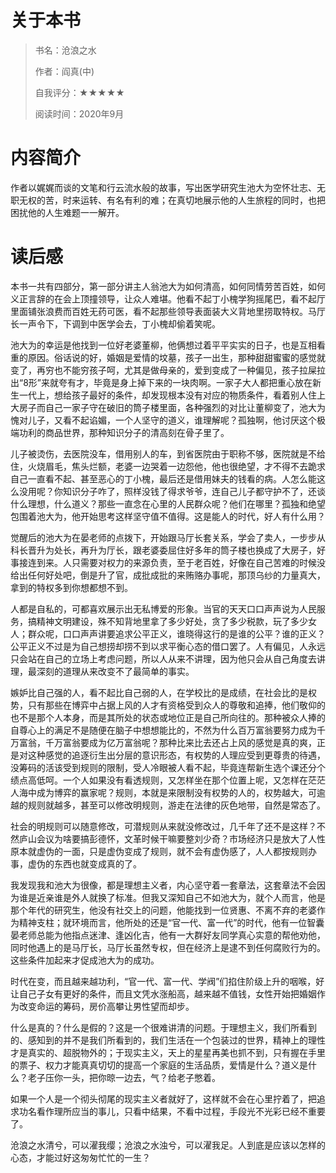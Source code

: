 # 关于本书

> 书名：沧浪之水
>
> 作者：阎真(中)
>
> 自我评分：★★★★★
>
> 阅读时间：2020年9月

# 内容简介

作者以娓娓而谈的文笔和行云流水般的故事，写出医学研究生池大为空怀壮志、无职无权的苦，时来运转、有名有利的难；在真切地展示他的人生旅程的同时，也把困扰他的人生难题一一解开。

# 读后感

本书一共有四部分，第一部分讲主人翁池大为如何清高，如何同情劳苦百姓，如何义正言辞的在会上顶撞领导，让众人难堪。他看不起丁小槐学狗摇尾巴，看不起厅里面铺张浪费而百姓无药可医，看不起那些领导表面装大义背地里捞取特权。马厅长一声令下，下调到中医学会去，丁小槐却偷着笑呢。

池大为的幸运是他找到一位好老婆董柳，他俩想过着平平实实的日子，也是互相看重的原因。俗话说的好，婚姻是爱情的坟墓，孩子一出生，那种甜甜蜜蜜的感觉就变了，再穷也不能穷孩子呵，尤其是做母亲的，爱到变成了一种偏见，孩子拉屎拉出“8形”来就夸有才，毕竟是身上掉下来的一块肉啊。一家子大人都把重心放在新生一代上，想给孩子最好的条件，却发现根本没有对应的物质条件，看着别人住上大房子而自己一家子守在破旧的筒子楼里面，各种强烈的对比让董柳变了，池大为愧对儿子，又看不起谄媚，一个人坚守的道义，谁理解呢？孤独啊，他讨厌这个极端功利的商品世界，那种知识分子的清高刻在骨子里了。

儿子被烫伤，去医院没车，借用别人的车，到省医院由于职称不够，医院就是不给住，火烧眉毛，焦头烂额，老婆一边哭着一边怨他，他也很绝望，才不得不去跪求自己一直看不起、甚至恶心的丁小槐，最后还是借用妹夫的钱看的病。人怎么能这么没用呢？你知识分子咋了，照样没钱了得求爷爷，连自己儿子都守护不了，还谈什么理想，什么道义？那些一直念在心里的人民群众呢？他们在哪里？孤独和绝望包围着池大为，他开始思考这样坚守值不值得。这是能人的时代，好人有什么用？

觉醒后的池大为在晏老师的点拨下，开始跟马厅长套关系，学会了卖人，一步步从科长晋升为处长，再升为厅长，跟老婆委屈住好多年的筒子楼也换成了大房子，好事接连到来。人只需要对权力的来源负责，至于老百姓，好像在自己苦难的时候没给出任何好处吧，倒是升了官，成批成批的来贿赂办事呢，那顶乌纱的力量真大，拿到的特权多到你想都想不到。

人都是自私的，可都喜欢展示出无私博爱的形象。当官的天天口口声声说为人民服务，搞精神文明建设，殊不知背地里拿了多少好处，贪了多少税款，玩了多少女人；群众呢，口口声声讲要追求公平正义，谁晓得这行的是谁的公平？谁的正义？公平正义不过是为自己想捞却捞不到以求平衡心态的借口罢了。人有偏见，人永远只会站在自己的立场上考虑问题，所以人从来不讲理，因为他只会从自己角度去讲理，最深刻的道理从来改变不了最简单的事实。

嫉妒比自己强的人，看不起比自己弱的人，在学校比的是成绩，在社会比的是权势，只有那些在博弈中占据上风的人才有资格受到众人的尊敬和追捧，他们敬仰的也不是那个人本身，而是其所处的状态或地位正是自己所向往的。那种被众人捧的自尊心上的满足不是随便在脑子中想想能比的，不然为什么百万富翁要努力成为千万富翁，千万富翁要成为亿万富翁呢？那种比来比去还占上风的感觉是真的爽，正是对这种感觉的追逐衍生出分层的意识形态，有权势的人理应受到更尊贵的待遇，没筹码的活该受到规则的限制，受人冷眼被人看不起，毕竟连帮新生选个课还分个绩点高低呵。一个人如果没有看透规则，又怎样坐在那个位置上呢，又怎样在茫茫人海中成为博弈的赢家呢？规则，本就是来限制没有权势的人的，权势越大，可逾越的规则就越多，甚至可以修改明规则，游走在法律的灰色地带，自然是常态了。

社会的明规则可以随意修改，可潜规则从来就没修改过，几千年了还不是这样？不然庐山会议为啥要搞彭德怀，文革时候干嘛要整刘少奇？市场经济只是放大了人性原本就虚伪的一面，只是虚伪变成了规则，就不会有虚伪感了，人人都按规则办事，虚伪的东西也就变成真的了。

我发现我和池大为很像，都是理想主义者，内心坚守着一套章法，这套章法不会因为谁是近亲谁是外人就换了标准。但我又深知自己不如池大为，就个人而言，他是那个年代的研究生，他没有社交上的问题，他能找到一位贤惠、不离不弃的老婆作为精神支柱；就环境而言，他所处的还是“官一代、富一代”的时代，他有一位智囊晏老师总能为他指点迷津、逢凶化吉，他有一大群好友同学真心实意的帮他劝他，同时他遇上的是马厅长，马厅长虽然专权，但在经济上是逮不到任何腐败行为的。这些条件加起来才促成池大为的成功。

时代在变，而且越来越功利，“官一代、富一代、学阀”们掐住阶级上升的咽喉，好让自己子女有更好的条件，而且文凭水涨船高，越来越不值钱，女性开始把婚姻作为改变命运的筹码，房价高攀让男性望而却步。

什么是真的？什么是假的？这是一个很难讲清的问题。于理想主义，我们所看到的、感知到的并不是我们所看到的，我们生活在一个包装过的世界，精神上的理性才是真实的、超脱物外的；于现实主义，天上的星星再美也抓不到，只有握在手里的票子、权力才能真真切切的提高一个家庭的生活品质，爱情是什么？道义是什么？老子压你一头，把你晾一边去，气？给老子憋着。

如果一个人是一个彻头彻尾的现实主义者就好了，这样就不会在心里拧着了，把追求功名看作理所应当的事儿，只看中结果，不看中过程，手段光不光彩已经不重要了。

沧浪之水清兮，可以濯我缨；沧浪之水浊兮，可以濯我足。人到底是应该以怎样的心态，才能过好这匆匆忙忙的一生？

